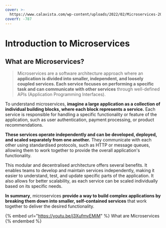 ```yaml
---
cover: >-
  https://www.calavista.com/wp-content/uploads/2022/02/Microservices-2022-02-15-e1644940439109.jpg
coverY: -787
---
```


# Introduction to Microservices

## **What are Microservices?**

> Microservices are a software architecture approach where an **application is divided into smaller, independent, and loosely coupled services. Each service focuses on performing a specific task and can communicate with other services** through well-defined APIs (Application Programming Interfaces).

To understand microservices, **imagine a large application as a collection of individual building blocks, where each block represents a service.** Each service is responsible for handling a specific functionality or feature of the application, such as user authentication, payment processing, or product recommendations.

**These services operate independently and can be developed, deployed, and scaled separately from one another.** They communicate with each other using standardised protocols, such as HTTP or message queues, allowing them to work together to provide the overall application's functionality.

This modular and decentralised architecture offers several benefits. It enables teams to develop and maintain services independently, making it easier to understand, test, and update specific parts of the application. It also allows for better scalability, as each service can be scaled individually based on its specific needs.

**In summary**, microservices **provide a way to build complex applications by breaking them down into smaller, self-contained services** that work together to deliver the desired functionality.



{% embed url="https://youtu.be/j3XufmvEMiM" %}
What are Microservices
{% endembed %}

